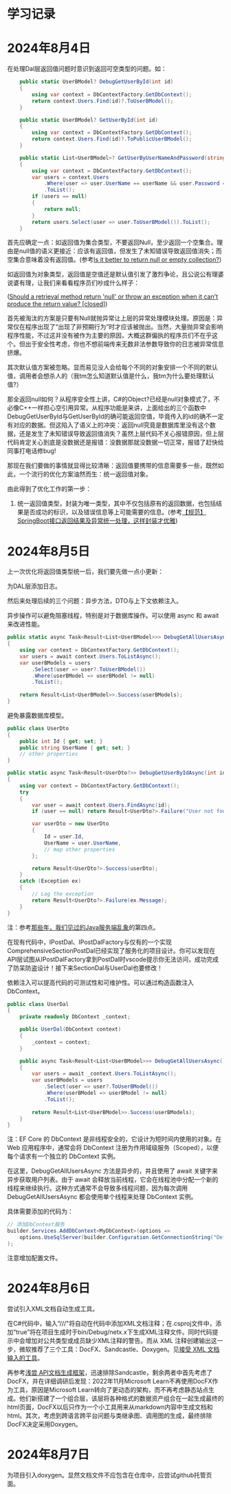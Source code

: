 # 学习记录
# 2024年8月4日

在处理Dal层返回值问题时意识到返回可空类型的问题。如：
```csharp
    public static UserBModel? DebugGetUserById(int id)
    {
        using var context = DbContextFactory.GetDbContext();
        return context.Users.Find(id)?.ToUserBModel();
    }

    public static UserBModel? GetUserById(int id)
    {
        using var context = DbContextFactory.GetDbContext();
        return context.Users.Find(id)?.ToPublicUserBModel();
    }

    public static List<UserBModel>? GetUserByUserNameAndPassword(string userName, string password)
    {
        using var context = DbContextFactory.GetDbContext();
        var users = context.Users
            .Where(user => user.UserName == userName && user.Password == password)
            .ToList();
        if (users == null)
        {
            return null;
        }
        return users.Select(user => user.ToUserBModel()).ToList();
    }
```

首先应确定一点：如返回值为集合类型，不要返回Null，至少返回一个空集合。理由是null值的语义更接近：应该有返回值，但发生了未知错误导致返回值消失；而空集合意味着没有返回值。(参考[Is it better to return null or empty collection?](https://stackoverflow.com/questions/1969993/is-it-better-to-return-null-or-empty-collection))

如返回值为对象类型，返回值是空值还是默认值引发了激烈争论，且公说公有理婆说婆有理，让我们来看看程序员们吵成什么样子：

([Should a retrieval method return 'null' or throw an exception when it can't produce the return value? [closed]](https://stackoverflow.com/questions/175532/should-a-retrieval-method-return-null-or-throw-an-exception-when-it-cant-prod))

首先被淘汰的方案是只要有Null就抛异常让上层的异常处理模块处理。原因是：异常仅在程序出现了“出现了非预期行为”时才应该被抛出。当然，大量抛异常会影响程序性能，不过这并没有被作为主要的原因，大概这群偏执的程序员们不在乎这个。但出于安全性考虑，你也不想前端传来无数非法参数导致你的日志被异常信息挤爆。

其次默认值方案被忽略。显而易见没人会给每个不同的对象安排一个不同的默认值，调用者会想杀人的（我tm怎么知道默认值是什么，我tm为什么要处理默认值?）

那全返回null如何？从程序安全性上讲，C#的Object?已经是null对象模式了，不必像C++一样担心空引用异常。从程序功能是来讲，上面给出的三个函数中DebugGetUserById与GetUserById的确可能返回空值，毕竟传入的id的确不一定有对应的数据。但这陷入了语义上的冲突：返回null究竟是数据库里没有这个数据，还是发生了未知错误导致返回值消失？虽然上层代码不关心报错原因，但上层代码肯定关心到底是没数据还是报错：没数据那就没数据一切正常，报错了赶快给同事打电话修bug!

那现在我们要做的事情就显得比较清晰：返回值要携带的信息需要多一些，既然如此，一个流行的优化方案油然而生：统一返回值对象。

由此得到了优化工作的第一步：

<!-- TODO #1 -->
1. 统一返回值类型，封装为唯一类型，其中不仅包括原有的返回数据，也包括结果是否成功的标识，以及错误信息等上可能需要的信息。(参考[【规范】SpringBoot接口返回结果及异常统一处理，这样封装才优雅](https://zhuanlan.zhihu.com/p/656464576))

# 2024年8月5日

上一次优化将返回值类型统一后，我们要先做一点小更新：

<!-- todo #2 -->
为DAL层添加日志。

然后来处理后续的三个问题：异步方法，DTO与上下文依赖注入。

<!-- todo #3 -->
异步操作可以避免阻塞线程，特别是对于数据库操作。可以使用 async 和 await 来改进性能。
```csharp
public static async Task<Result<List<UserBModel>>> DebugGetAllUsersAsync()
{
    using var context = DbContextFactory.GetDbContext();
    var users = await context.Users.ToListAsync();
    var userBModels = users
        .Select(user => user?.ToUserBModel())
        .Where(userBModel => userBModel != null)
        .ToList();
    
    return Result<List<UserBModel>>.Success(userBModels);
}
```

<!-- todo #4 -->
避免暴露数据库模型。
```csharp
public class UserDto
{
    public int Id { get; set; }
    public string UserName { get; set; }
    // other properties
}

public static async Task<Result<UserDto?>> DebugGetUserByIdAsync(int id)
{
    using var context = DbContextFactory.GetDbContext();
    try
    {
        var user = await context.Users.FindAsync(id);
        if (user == null) return Result<UserDto?>.Failure("User not found");

        var userDto = new UserDto
        {
            Id = user.Id,
            UserName = user.UserName,
            // map other properties
        };

        return Result<UserDto?>.Success(userDto);
    }
    catch (Exception ex)
    {
        // Log the exception
        return Result<UserDto?>.Failure(ex.Message);
    }
}
```
注：参考[那些年，我们见过的Java服务端乱象](https://zhuanlan.zhihu.com/p/76849437)的第四点。

在现有代码中，IPostDal、IPostDalFactory与仅有的一个实现ComprehensiveSectionPostDal已经实现了服务化的项目设计。你可以发现在API层试图从IPostDalFactory拿到PostDal时vscode提示你无法访问，成功完成了防呆防盗设计！接下来SectionDal与UserDal也要修改！

<!-- todo #5 -->
依赖注入可以提高代码的可测试性和可维护性。可以通过构造函数注入 DbContext。
```csharp
public class UserDal
{
    private readonly DbContext _context;

    public UserDal(DbContext context)
    {
        _context = context;
    }

    public async Task<Result<List<UserBModel>>> DebugGetAllUsersAsync()
    {
        var users = await _context.Users.ToListAsync();
        var userBModels = users
            .Select(user => user?.ToUserBModel())
            .Where(userBModel => userBModel != null)
            .ToList();
        
        return Result<List<UserBModel>>.Success(userBModels);
    }
}
```

注：EF Core 的 DbContext 是非线程安全的，它设计为短时间内使用的对象。在 Web 应用程序中，通常会将 DbContext 注册为作用域级服务（Scoped），以便每个请求有一个独立的 DbContext 实例。

在这里，DebugGetAllUsersAsync 方法是异步的，并且使用了 await 关键字来异步获取用户列表。由于 await 会释放当前线程，它会在线程池中分配一个新的线程来继续执行。这种方式通常不会导致多线程问题，因为每次调用 DebugGetAllUsersAsync 都会使用单个线程来处理 DbContext 实例。

具体需要添加的代码为：
```csharp
// 添加DbContext服务
builder.Services.AddDbContext<MyDbContext>(options =>
    options.UseSqlServer(builder.Configuration.GetConnectionString("DefaultConnection"))
);
```
注意增加配置文件。

# 2024年8月6日

尝试引入XML文档自动生成工具。

在C#代码中，输入“///"将自动在代码中添加XML文档注释；在.csproj文件中，添加“<GenerateDocumentationFile>true</GenerateDocumentationFile>”将在项目生成时于bin/Debug/netx.x下生成XML注释文件。同时代码提示中会增加对公共类型或成员缺少XML注释的警告。而从 XML 注释创建输出这一步，微软推荐了三个工具：DocFX、Sandcastle、Doxygen。见[接受 XML 文档输入的工具](https://learn.microsoft.com/zh-cn/dotnet/csharp/language-reference/xmldoc/)。

再参考[浅尝 API文档生成框架](https://www.cnblogs.com/memoyu/p/16896143.html)，迅速排除Sandcastle，剩余两者中首先考虑了DocFX，并在详细调研后发现：2022年11月Microsoft Learn不再使用DocFX作为工具，原因是Microsoft Learn转向了更动态的架构，而不再考虑静态站点生成。他们新搭建了一个组合层，该层将各种格式的数据资产组合在一起生成最终的html页面，DocFX以后只作为一个小工具用来从markdown内容中生成文档和html。其次，考虑到跨语言跨平台问题与类继承图、调用图的生成，最终排除DocFX决定采用Doxygen。

<!-- todo #6 -->

# 2024年8月7日

<!-- todo #7 -->
为项目引入doxygen。显然文档文件不应包含在仓库中，应尝试github托管页面。